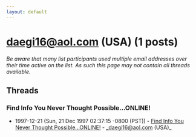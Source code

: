 ```yaml
---
layout: default
---
```


# daegi16@aol.com (USA) (1 posts)

_Be aware that many list participants used multiple email addresses over their time active on the list. As such this page may not contain all threads available._

## Threads

### Find Info You Never Thought Possible...ONLINE!
+ 1997-12-21 (Sun, 21 Dec 1997 02:37:15 -0800 (PST)) - [Find Info You Never Thought Possible...ONLINE!](/archive/1997/12/a93016611a0e267d64f615f1f5c8d1c17a422b424200b4ae4f79f81d03c6bb65) - _daegi16@aol.com (USA)_

